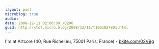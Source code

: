 ```yaml
---
layout: post
microblog: true
audio: 
date: 2008-12-11 02:00:00 +0200
guid: http://xtof.micro.blog/2008/12/11/t1051827801.html
---
```

I'm at Artcore (40, Rue Richelieu, 75001 Paris, France) - [bkite.com/02V9g](http://bkite.com/02V9g)
